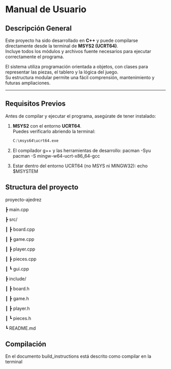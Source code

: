 # Manual de Usuario

##  Descripción General
Este proyecto ha sido desarrollado en **C++** y puede compilarse directamente desde la terminal de **MSYS2 (UCRT64)**.  
Incluye todos los módulos y archivos fuente necesarios para ejecutar correctamente el programa.  

El sistema utiliza programación orientada a objetos, con clases para representar las piezas, el tablero y la lógica del juego.  
Su estructura modular permite una fácil comprensión, mantenimiento y futuras ampliaciones.

---

##  Requisitos Previos

Antes de compilar y ejecutar el programa, asegúrate de tener instalado:

1. **MSYS2** con el entorno **UCRT64**.  
    Puedes verificarlo abriendo la terminal:
    ```bash
    C:\msys64\ucrt64.exe

2. El compilador g++ y las herramientas de desarrollo:
    pacman -Syu
    pacman -S mingw-w64-ucrt-x86_64-gcc

3. Estar dentro del entorno UCRT64 (no MSYS ni MINGW32):
    echo $MSYSTEM

## Structura del proyecto

 proyecto-ajedrez

 ┣  main.cpp

 ┣ src/

 ┃ ┣ board.cpp

 ┃ ┣ game.cpp

 ┃ ┣ player.cpp

 ┃ ┣ pieces.cpp

 ┃ ┗ gui.cpp

 ┣  include/

 ┃ ┣ board.h

 ┃ ┣ game.h

 ┃ ┣ player.h

 ┃ ┗ pieces.h
 
 ┗  README.md

## Compilación

En el documento build_instructions está descrito como compilar en la terminal

